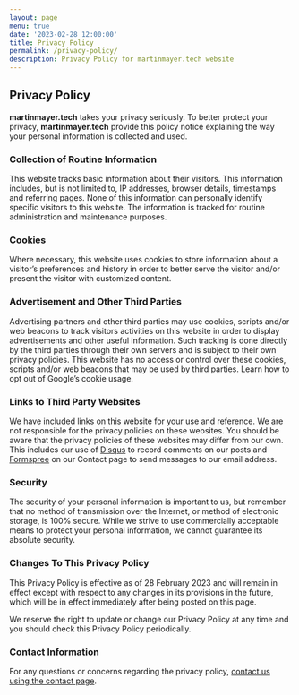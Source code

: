 ```yaml
---
layout: page
menu: true
date: '2023-02-28 12:00:00'
title: Privacy Policy
permalink: /privacy-policy/
description: Privacy Policy for martinmayer.tech website
---
```

## Privacy Policy
**martinmayer.tech** takes your privacy seriously. To better protect your privacy, **martinmayer.tech** provide this policy notice explaining the way your personal information is collected and used.

### Collection of Routine Information
This website tracks basic information about their visitors. This information includes, but is not limited to, IP addresses, browser details, timestamps and referring pages. None of this information can personally identify specific visitors to this website. The information is tracked for routine administration and maintenance purposes.

### Cookies
Where necessary, this website uses cookies to store information about a visitor’s preferences and history in order to better serve the visitor and/or present the visitor with customized content.

### Advertisement and Other Third Parties
Advertising partners and other third parties may use cookies, scripts and/or web beacons to track visitors activities on this website in order to display advertisements and other useful information. Such tracking is done directly by the third parties through their own servers and is subject to their own privacy policies. This website has no access or control over these cookies, scripts and/or web beacons that may be used by third parties. Learn how to opt out of Google’s cookie usage.

### Links to Third Party Websites
We have included links on this website for your use and reference. We are not responsible for the privacy policies on these websites. You should be aware that the privacy policies of these websites may differ from our own. This includes our use of [Disqus](https://disqus.com) to record comments on our posts and [Formspree](https://formspree.com) on our Contact page to send messages to our email address.

### Security
The security of your personal information is important to us, but remember that no method of transmission over the Internet, or method of electronic storage, is 100% secure. While we strive to use commercially acceptable means to protect your personal information, we cannot guarantee its absolute security.

### Changes To This Privacy Policy
This Privacy Policy is effective as of 28 February 2023 and will remain in effect except with respect to any changes in its provisions in the future, which will be in effect immediately after being posted on this page.

We reserve the right to update or change our Privacy Policy at any time and you should check this Privacy Policy periodically.

### Contact Information
For any questions or concerns regarding the privacy policy, [contact us using the contact page](https://www.martinmayer.tech/contact/).
